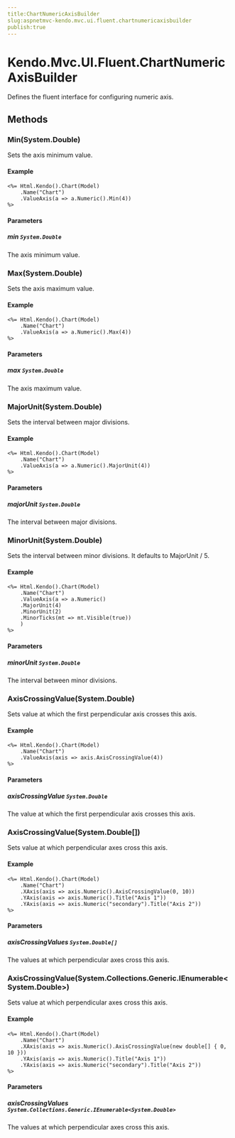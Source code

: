 ```yaml
---
title:ChartNumericAxisBuilder
slug:aspnetmvc-kendo.mvc.ui.fluent.chartnumericaxisbuilder
publish:true
---
```


# Kendo.Mvc.UI.Fluent.ChartNumericAxisBuilder
Defines the fluent interface for configuring numeric axis.



## Methods

### Min(System.Double)
Sets the axis minimum value.

#### Example

    <%= Html.Kendo().Chart(Model)
        .Name("Chart")
        .ValueAxis(a => a.Numeric().Min(4))
    %>
        


#### Parameters

##### min `System.Double`
The axis minimum value.




### Max(System.Double)
Sets the axis maximum value.

#### Example

    <%= Html.Kendo().Chart(Model)
        .Name("Chart")
        .ValueAxis(a => a.Numeric().Max(4))
    %>
        


#### Parameters

##### max `System.Double`
The axis maximum value.




### MajorUnit(System.Double)
Sets the interval between major divisions.

#### Example

    <%= Html.Kendo().Chart(Model)
        .Name("Chart")
        .ValueAxis(a => a.Numeric().MajorUnit(4))
    %>
        


#### Parameters

##### majorUnit `System.Double`
The interval between major divisions.




### MinorUnit(System.Double)
Sets the interval between minor divisions.
            It defaults to MajorUnit / 5.

#### Example

    <%= Html.Kendo().Chart(Model)
        .Name("Chart")
        .ValueAxis(a => a.Numeric()
        .MajorUnit(4)
        .MinorUnit(2)
        .MinorTicks(mt => mt.Visible(true))
        )
    %>
        


#### Parameters

##### minorUnit `System.Double`
The interval between minor divisions.




### AxisCrossingValue(System.Double)
Sets value at which the first perpendicular axis crosses this axis.

#### Example

    <%= Html.Kendo().Chart(Model)
        .Name("Chart")
        .ValueAxis(axis => axis.AxisCrossingValue(4))
    %>
        


#### Parameters

##### axisCrossingValue `System.Double`
The value at which the first perpendicular axis crosses this axis.




### AxisCrossingValue(System.Double[])
Sets value at which perpendicular axes cross this axis.

#### Example

    <%= Html.Kendo().Chart(Model)
        .Name("Chart")
        .XAxis(axis => axis.Numeric().AxisCrossingValue(0, 10))
        .YAxis(axis => axis.Numeric().Title("Axis 1"))
        .YAxis(axis => axis.Numeric("secondary").Title("Axis 2"))
    %>
        


#### Parameters

##### axisCrossingValues `System.Double[]`
The values at which perpendicular axes cross this axis.




### AxisCrossingValue(System.Collections.Generic.IEnumerable\<System.Double\>)
Sets value at which perpendicular axes cross this axis.

#### Example

    <%= Html.Kendo().Chart(Model)
        .Name("Chart")
        .XAxis(axis => axis.Numeric().AxisCrossingValue(new double[] { 0, 10 }))
        .YAxis(axis => axis.Numeric().Title("Axis 1"))
        .YAxis(axis => axis.Numeric("secondary").Title("Axis 2"))
    %>
        


#### Parameters

##### axisCrossingValues `System.Collections.Generic.IEnumerable<System.Double>`
The values at which perpendicular axes cross this axis.





